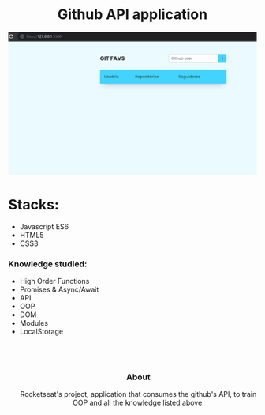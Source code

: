 <h1 align="center" > Github API application </h1>
<img  src="https://github.com/gugrando/JS-API-GithubFavorites/blob/main/readme/gitFavs.gif"/>
<h1 align="start"> Stacks: </h1>
<ul align="start"> 
  <li>Javascript ES6</li>
  <li>HTML5</li>
  <li>CSS3</li>
</ul>
<h3>Knowledge studied:</h3>
<ul align="start"> 
  <li>High Order Functions</li>
  <li>Promises & Async/Await</li>
  <li>API</li>
  <li>OOP</li>
  <li>DOM</li>
  <li>Modules</li>
  <li>LocalStorage</li>
 <br>
 <br>
 <br>
 <h3 align="center">About</h3>
 <p align="center">
  Rocketseat's project, application that consumes the github's API, to train OOP and all the knowledge listed above.
 </p>
</ul>
